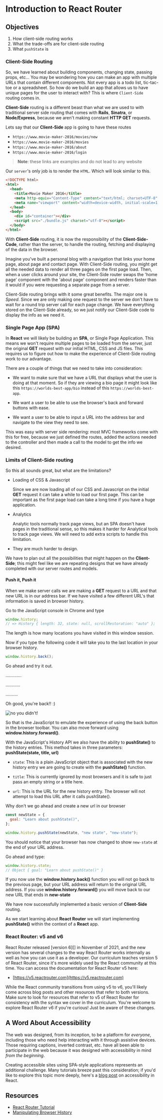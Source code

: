 # Introduction to React Router

## Objectives

1. How client-side routing works
2. What the trade-offs are for client-side routing
3. What `pushState` is

### Client-Side Routing

So, we have learned about building components, changing state, passing props,
etc... You may be wondering how you can make an app with multiple URLs that
contain different components. Not every app is a todo list, tic-tac-toe or a
spreadsheet. So how do we build an app that allows us to have unique pages for
the user to interact with? This is where `Client-Side` routing comes in.

**Client-Side** routing is a different beast than what we are used to with
traditional server side routing that comes with **Rails**, **Sinatra**, or
**Node/Express**, because we aren't making constant **HTTP GET** requests.

Lets say that our **Client-Side** app is going to have these routes

- `https://www.movie-maker-2016/movies/new`
- `https://www.movie-maker-2016/movies`
- `https://www.movie-maker-2016/about`
- `https://www.movie-maker-2016/login`

> **Note**: these links are examples and do not lead to any website

Our `server`'s only job is to render the `HTML`. Which will look similar to
this.

```html
<!DOCTYPE html>
<html>
  <head>
    <title>Movie Maker 2016</title>
    <meta http-equiv="Content-Type" content="text/html; charset=UTF-8" />
    <meta name="viewport" content="width=device-width, initial-scale=1.0" />
  </head>
  <body>
    <div id="container"></div>
    <script src="./bundle.js" charset="utf-8"></script>
  </body>
</html>
```

With **Client-Side** routing, it is now the responsibility of the
**Client-Side-Code**, rather than the server, to handle the routing, fetching
and displaying of the data in the browser.

Imagine you've built a personal blog with a navigation that links your home
page, about page and contact page. With Client-Side routing, you might get all
the needed data to render all three pages on the first page load. Then, when a
user clicks around your site, the Client-Side router swaps the 'home page'
component with the 'about page' component and renders faster than it would if
you were requesting a separate page from a server.

Client-Side routing brings with it some great benefits. The major one is
_Speed_. Since we are only making one request to the server we don't have to
wait for a round trip server call for each page change. We have everything
stored on the Client-Side already, so we just notify our Client-Side code to
display the info as we need it.

### Single Page App (SPA)

In **React** we will likely be building an **SPA**, or Single Page Application.
This means we won't require multiple pages to be loaded from the server, just
the original **GET** request with our initial HTML, CSS and JS files. This
requires us to figure out how to make the experience of Client-Side routing work
to our advantage.

There are a couple of things that we need to take into consideration:

- We want to make sure that we have a URL that displays what the user is doing
  at that moment. So if they are viewing a bio page it might look like this
  `https://worlds-best-app/bio` instead of this `https://worlds-best-app`.

- We want a user to be able to use the browser's back and forward buttons with
  ease.

- We want a user to be able to input a URL into the address bar and navigate to
  the view they need to see.

This was easy with server side rendering: most MVC frameworks come with this for
free, because we just defined the routes, added the actions needed to the
controller and then made a call to the model to get the info we desired.

### Limits of Client-Side routing

So this all sounds great, but what are the limitations?

- Loading of CSS & Javascript

  Since we are now loading all of our CSS and Javascript on the initial **GET**
  request it can take a while to load our first page. This can be important as
  the first page load can take a long time if you have a huge application.

- Analytics

  Analytic tools normally track page views, but an SPA doesn't have pages in the
  traditional sense, so this makes it harder for Analytical tools to track page
  views. We will need to add extra scripts to handle this limitation.

- They are much harder to design.

We have to plan out all the possibilities that might happen on the
**Client-Side**; this might feel like we are repeating designs that we have
already completed with our server routes and models.

#### Push it, Push it

When we make server calls we are making a **GET** request to a URL and that new
URL is in our address bar. If we have visited a few different URL's that
information is saved in browser history.

Go to the JavaScript console in Chrome and type

```js
window.history;
// => History { length: 32, state: null, scrollRestoration: "auto" };
```

The length is how many locations you have visited in this window session.

Now if you type the following code it will take you to the last location in your
browser history.

```js
window.history.back();
```

Go ahead and try it out.

.............

............

..........

Oh good, you're back!! :)

![no you didn't!](http://i.giphy.com/10VbdHyZElXqso.gif)

So that is the JavaScript to emulate the experience of using the back button in
the browser toolbar. You can also move forward using
**window.history.forward()**.

With the JavaScript's History API we also have the ability to **pushState()** to
the history entries. This method takes in three parameters: **pushState(state,
title, url)**

- `state`: This is a plain JavaScript object that is associated with the new history
  entry we are going to create with the **pushState()** function.

- `title`: This is currently ignored by most browsers and it is safe to just pass an
  empty string or a title here.

- `url`: This is the URL for the new history entry. The browser will not attempt to
  load this URL after it calls pushState().

Why don't we go ahead and create a new url in our browser

```js
const newState = {
  goal: "Learn about pushState()",
};

window.history.pushState(newState, "new state", "new-state");
```

You should notice that your browser has now changed to show `new-state` at the
end of your URL address.

Go ahead and type:

```js
window.history.state;
// Object { goal: "Learn about pushState()" }
```

If you now use the **window.history.back()** function you will not go back to
the previous page, but your URL address will return to the original URL address.
If you use **window.history.forward()** you will move back to our new URL that
ends in **new-state**

We have now successfully implemented a basic version of **Client-Side** routing.

As we start learning about **React Router** we will start implementing
**pushState()** within the context of a **React** app.

### React Router: v5 and v6

React Router released [version 6][] in November of 2021, and the new version has
several changes to the way React Router works internally as well as how you can
use it as a developer. Our curriculum teaches version 5 of React Router, since
it's more widely used by the React community at this time. You can access the
documentation for React Router v5 here:

- [https://v5.reactrouter.com](https://v5.reactrouter.com)

While the React community transitions from using v5 to v6, you'll likely come
across blog posts and other resources that refer to both versions. Make sure to
look for resources that refer to v5 of React Router for consistency with the
syntax we cover in the curriculum. You're welcome to explore React Router v6 if
you're curious! Just be aware of these changes.

## A Word About Accessibility

The web was designed, from its inception, to be a platform for _everyone_,
including those who need help interacting with it through assistive devices.
Those requiring captions, inverted contrast, etc. have all been able to
participate in the web because it was designed with accessibility in mind _from
the beginning_.

Creating accessible sites using SPA-style applications represents an additional
challenge. Many tutorials breeze past this consideration; if you'd like to
explore this topic more deeply, here's a [blog post][bp] on accessibility in
React.

## Resources

- [React Router Tutorial](https://v5.reactrouter.com/web/guides/quick-start)
- [Manipulating Browser History](https://developer.mozilla.org/en-US/docs/Web/API/History_API)

[bp]: https://blog.usejournal.com/getting-started-with-web-accessibility-in-react-9e591fdb0d52
